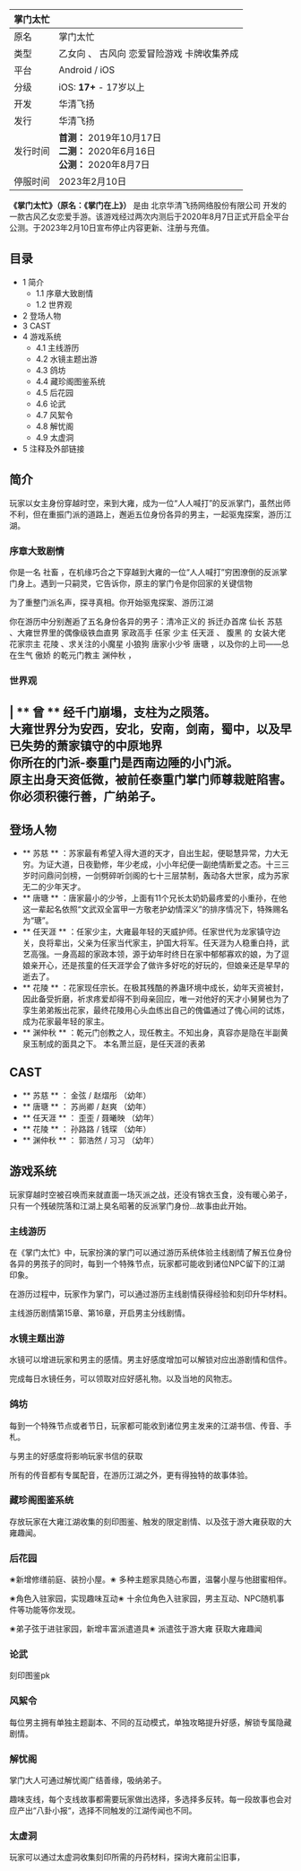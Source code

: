 |  掌门太忙  ||
|---|---|
|原名  |  掌门太忙   |
|类型  |  乙女向  、  古风向  恋爱冒险游戏  卡牌收集养成   |
|平台  |  Android  /  iOS   |
|分级  |    iOS:    **17+** \- 17岁以上|
|开发  |  华清飞扬   |
|发行  |  华清飞扬   |
|发行时间  |  **首测：** 2019年10月17日   <br>**二测：** 2020年6月16日  <br>**公测：** 2020年8月7日  |
|停服时间  |  2023年2月10日   |
  
**《掌门太忙》（原名：《掌门在上》）** 是由  北京华清飞扬网络股份有限公司
开发的一款古风乙女恋爱手游。该游戏经过两次内测后于2020年8月7日正式开启全平台公测。于2023年2月10日宣布停止内容更新、注册与充值。

##  目录

  * 1  简介 
    * 1.1  序章大致剧情 
    * 1.2  世界观 
  * 2  登场人物 
  * 3  CAST 
  * 4  游戏系统 
    * 4.1  主线游历 
    * 4.2  水镜主题出游 
    * 4.3  鸽坊 
    * 4.4  藏珍阁图鉴系统 
    * 4.5  后花园 
    * 4.6  论武 
    * 4.7  风絮令 
    * 4.8  解忧阁 
    * 4.9  太虚洞 
  * 5  注释及外部链接 

##  简介

玩家以女主身份穿越时空，来到大雍，成为一位“人人喊打”的反派掌门，虽然出师不利，但在重振门派的道路上，邂逅五位身份各异的男主，一起驱鬼探案，游历江湖。

###  序章大致剧情

你是一名  社畜  ，在机缘巧合之下穿越到大雍的一位“人人喊打”穷困潦倒的反派掌门身上。遇到一只嗣灵，它告诉你，原主的掌门令是你回家的关键信物

为了重整门派名声，探寻真相。你开始驱鬼探案、游历江湖

你在游历中分别邂逅了五名身份各异的男子：清冷正义的  拆迁办首席  仙长  苏慈  、大雍世界里的偶像级铁血直男  家政高手  任家  少主  任天涯  、
腹黑  的  女装大佬  花家宗主  花陵  、求关注的小魔星  小狼狗  唐家小少爷  唐瑭  ，以及你的上司——总在生气  傲娇  的乾元门教主
渊仲秋  ，

  

###  世界观

|  ** 曾  ** 经千门崩塌，支柱为之陨落。 </br> 大雍世界分为安西，安北，安南，剑南，蜀中，以及早已失势的萧家镇守的中原地界 </br>
你所在的门派-泰重门是西南边陲的小门派。 </br> 原主出身天资低微，被前任泰重门掌门师尊栽赃陷害。 </br> 你必须积德行善，广纳弟子。 </br>  
---  
  
##  登场人物

  * ** 苏慈  ** ：苏家最有希望入得大道的天才，自出生起，便聪慧异常，力大无穷。为证大道，日夜勤修，年少老成，小小年纪便一副绝情断爱之态。十三三岁时问鼎问剑榜，一剑劈碎听剑阁的七十三层禁制，轰动各大世家，成为苏家无二的少年天才。 
  * ** 唐瑭  ** ：唐家最小的少爷，上面有11个兄长太奶奶最疼爱的小重孙，在他这一辈起名依照“文武双全富甲一方敬老护幼情深义”的排序情况下，特殊赐名为“瑭”。 
  * ** 任天涯  ** ：任家少主，大雍最年轻的天威护师。任家世代为龙家镇守边关，良将辈出，父亲为任家当代家主，护国大将军。任天涯为人稳重白持，武艺高强。一身高超的家政本领，源于幼年时终日在家中郁郁寡欢的娘，为了逗娘亲开心，还是孩童的任天涯学会了做许多好吃的好玩的，但娘亲还是早早的逝去了。 
  * ** 花陵  ** ：花家现任宗长。在极其残酷的养蛊环境中成长，幼年天资被封，因此备受折磨，祈求疼爱却得不到母亲回应，唯一对他好的天才小舅舅也为了孪生弟弟叛出花家，最终花陵用心头血练出自己的傀儡通过了傀心间的试炼，成为花家最年轻的家主。 
  * ** 渊仲秋  ** ：乾元门创教之人，现任教主。不知出身，真容亦是隐在半副黄泉玉制成的面具之下。  本名萧兰庭，是任天涯的表弟 

##  CAST

  * ** 苏慈  ** ：  金弦  /  赵熠彤  （幼年） 
  * ** 唐瑭  ** ：  苏尚卿  /  赵爽  （幼年） 
  * ** 任天涯  ** ：  歪歪  /  聂曦映  （幼年） 
  * ** 花陵  ** ：  孙路路  /  钱琛  （幼年） 
  * ** 渊仲秋  ** ：  郭浩然  /  习习  （幼年） 

##  游戏系统

玩家穿越时空被召唤而来就直面一场灭派之战，还没有锦衣玉食，没有暖心弟子，只有一个残破院落和江湖上臭名昭著的反派掌门身份…故事由此开始。

###  主线游历

在《掌门太忙》中，玩家扮演的掌门可以通过游历系统体验主线剧情了解五位身份各异的男孩子的同时，每到一个特殊节点，玩家都可能收到诸位NPC留下的江湖印象。

在游历过程中，玩家作为掌门，可以通过游历主线剧情获得经验和刻印升华材料。

主线游历剧情第15章、第16章，开启男主分线剧情。

###  水镜主题出游

水镜可以增进玩家和男主的感情。男主好感度增加可以解锁对应出游剧情和信件。

完成每日水镜任务，可以领取对应好感礼物。以及当地的风物志。

###  鸽坊

每到一个特殊节点或者节日，玩家都可能收到诸位男主发来的江湖书信、传音、手札。

与男主的好感度将影响玩家书信的获取

所有的传音都有专属配音，在游历江湖之外，更有得独特的故事体验。

###  藏珍阁图鉴系统

存放玩家在大雍江湖收集的刻印图鉴、触发的限定剧情、以及弦于游大雍获取的大雍趣闻。

###  后花园

✬新增修缮前庭、装扮小屋。✬ 多种主题家具随心布置，温馨小屋与他甜蜜相伴。

✬角色入驻家园，实现趣味互动✬ 十余位角色入驻家园，男主互动、NPC随机事件等功能等你发现。

✬弟子弦于进驻家园，新增丰富派遣道具✬ 派遣弦于游大雍 获取大雍趣闻

###  论武

刻印图鉴pk

###  风絮令

每位男主拥有单独主题副本、不同的互动模式，单独攻略提升好感，解锁专属隐藏剧情。

###  解忧阁

掌门大人可通过解忧阁广结善缘，吸纳弟子。

趣味支线，每个支线故事都需要玩家做出选择，多选择多反转。每一段故事也会对应产出“八卦小报“，选择不同触发的江湖传闻也不同。

###  太虚洞

玩家可以通过太虚洞收集刻印所需的丹药材料，探询大雍前尘旧事，

  

  